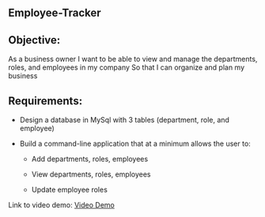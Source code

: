 ## Employee-Tracker

## Objective:
As a business owner
I want to be able to view and manage the departments, roles, and employees in my company
So that I can organize and plan my business

## Requirements:
- Design a database in MySql with 3 tables (department, role, and employee)
- Build a command-line application that at a minimum allows the user to:

  * Add departments, roles, employees

  * View departments, roles, employees

  * Update employee roles

Link to video demo:
[Video Demo](https://drive.google.com/file/d/1VL--Z7hakk0yyvCSZ7ZeDARiwKATnHDj/view)